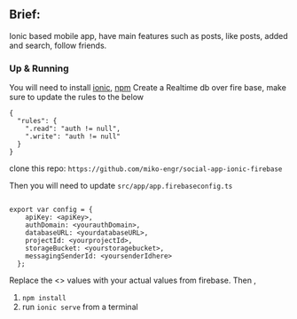 


## Brief:
Ionic based mobile app, have main features such as posts, like posts, added and search, follow friends.



### Up & Running
You will need to install [ionic](https://ionicframework.com/docs/v3/intro/installation/), [npm](https://www.digitalocean.com/community/tutorials/how-to-install-node-js-on-ubuntu-18-04)
Create a Realtime db over fire base, make sure to update the rules to the below
```
{
  "rules": {
    ".read": "auth != null",
    ".write": "auth != null"
  }
}
```
clone this repo: `https://github.com/miko-engr/social-app-ionic-firebase`

Then you will need to update `src/app/app.firebaseconfig.ts`
```

export var config = {
    apiKey: <apiKey>,
    authDomain: <yourauthDomain>,
    databaseURL: <yourdatabaseURL>,
    projectId: <yourprojectId>,
    storageBucket: <yourstoragebucket>,
    messagingSenderId: <yoursenderIdhere>
  };

```
Replace the <> values with your actual values from firebase.
Then ,
1. `npm install`
1. run `ionic serve` from a terminal


